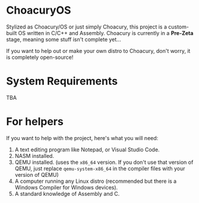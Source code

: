 # ChoacuryOS
Stylized as Choacury/OS or just simply Choacury, this project is a custom-built OS written in C/C++ and Assembly. Choacury is currently in a **Pre-Zeta** stage, meaning some stuff isn't complete yet...

If you want to help out or make your own distro to Choacury, don't worry, it is completely open-source!

# System Requirements
TBA

# For helpers
If you want to help with the project, here's what you will need:
1. A text editing program like Notepad, or Visual Studio Code.
2. NASM installed.
3. QEMU installed. (uses the `x86_64` version. If you don't use that version of QEMU, just replace `qemu-system-x86_64` in the compiler files with your version of QEMU)
4. A computer running any Linux distro (recommended but there is a Windows Compiler for Windows devices).
5. A standard knowledge of Assembly and C.
